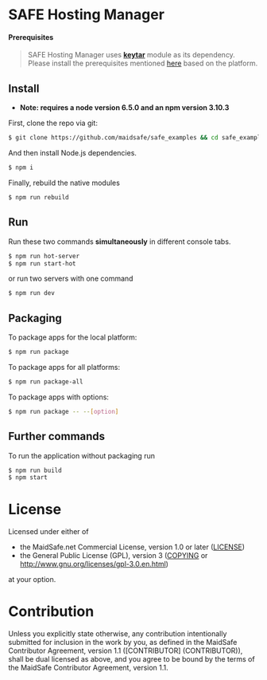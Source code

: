# SAFE Hosting Manager

#### Prerequisites
> SAFE Hosting Manager uses **[keytar](https://www.npmjs.com/package/keytar)** module as its dependency. Please install the prerequisites mentioned [here](https://www.npmjs.com/package/keytar#installing) based on the platform.

## Install

* **Note: requires a node version 6.5.0 and an npm version 3.10.3**

First, clone the repo via git:

```bash
$ git clone https://github.com/maidsafe/safe_examples && cd safe_examples/web_hosting_manager
```

And then install Node.js dependencies.

```bash
$ npm i
```

Finally, rebuild the native modules

```bash
$ npm run rebuild
```

## Run

Run these two commands __simultaneously__ in different console tabs.

```bash
$ npm run hot-server
$ npm run start-hot
```

or run two servers with one command

```bash
$ npm run dev
```

## Packaging

To package apps for the local platform:

```bash
$ npm run package
```

To package apps for all platforms:

```bash
$ npm run package-all
```

To package apps with options:

```bash
$ npm run package -- --[option]
```

## Further commands

To run the application without packaging run

```bash
$ npm run build
$ npm start
```

# License

Licensed under either of

* the MaidSafe.net Commercial License, version 1.0 or later ([LICENSE](LICENSE))
* the General Public License (GPL), version 3 ([COPYING](COPYING) or http://www.gnu.org/licenses/gpl-3.0.en.html)

at your option.

# Contribution

Unless you explicitly state otherwise, any contribution intentionally submitted for inclusion in the
work by you, as defined in the MaidSafe Contributor Agreement, version 1.1 ([CONTRIBUTOR]
(CONTRIBUTOR)), shall be dual licensed as above, and you agree to be bound by the terms of the
MaidSafe Contributor Agreement, version 1.1.

